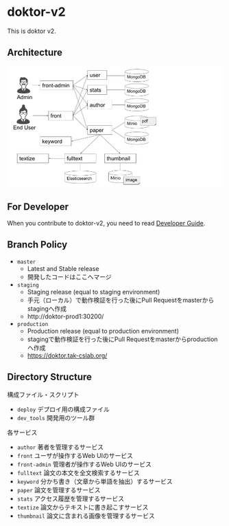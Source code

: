 # doktor-v2

This is doktor v2.

## Architecture

<img src="doktor-v2-architecture.png" width="600" alt="doktor-v2 architecture">

## For Developer

When you contribute to doktor-v2, you need to read [Developer Guide](./DEVELOP_GUIDE.md).

## Branch Policy

- `master`
  - Latest and Stable release
  - 開発したコードはここへマージ
- `staging`
  - Staging release (equal to staging environment)
  - 手元（ローカル）で動作検証を行った後にPull Requestをmasterからstagingへ作成
  - http://doktor-prod1:30200/
- `production` 
  - Production release (equal to production environment)
  - stagingで動作検証を行った後にPull Requestをmasterからproductionへ作成
  - https://doktor.tak-cslab.org/

## Directory Structure

構成ファイル・スクリプト

- `deploy` デプロイ用の構成ファイル
- `dev_tools` 開発用のツール群

各サービス

- `author` 著者を管理するサービス
- `front` ユーザが操作するWeb UIのサービス
- `front-admin` 管理者が操作するWeb UIのサービス
- `fulltext` 論文の本文を全文検索するサービス
- `keyword` 分かち書き（文章から単語を抽出）するサービス
- `paper` 論文を管理するサービス
- `stats` アクセス履歴を管理するサービス
- `textize` 論文からテキストに書き起こすサービス
- `thumbnail` 論文に含まれる画像を管理するサービス

